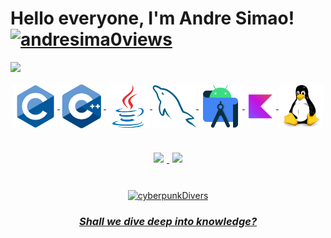 <h1 align="left" >Hello everyone, I'm Andre Simao!  
  <a href="https://www.linkedin.com/in/andre-simao-254692230/ "target="_blank">  
    <img src="https://komarev.com/ghpvc/?username=andresima0&label=Profile%20views" alt="andresima0views"/>
</h1> 

<img src="https://readme-typing-svg.demolab.com/?lines=I'm%20Brazilian%20IT%20student;I'm%20Starting%20on%20GitHub;Some%20topics%20I'm%20interested%20in:&font=Fira%20Code&Left=true&width=500&height=25&color=FFFF00&vCenter=true&pause=500&size=20"/>

<div align="center">
<div style="display: inline_block"><br>
  <img align="center" alt="alms-c" width="70" src="https://raw.githubusercontent.com/devicons/devicon/master/icons/c/c-original.svg">
  <img align="center" alt="alms-mysql"  width="70" src="https://raw.githubusercontent.com/devicons/devicon/master/icons/cplusplus/cplusplus-original.svg">
  <img align="center" alt="alms-java" width="70" src="https://raw.githubusercontent.com/devicons/devicon/master/icons/java/java-original.svg">
  <img align="center" alt="alms-mysql" width="70" src="https://raw.githubusercontent.com/devicons/devicon/master/icons/mysql/mysql-original.svg">
  <img align="center" alt="alms-androidstudio" width="70" src="https://raw.githubusercontent.com/devicons/devicon/master/icons/androidstudio/androidstudio-original.svg">
  <img align="center" alt="alms-kotlin" width="50" src="https://raw.githubusercontent.com/devicons/devicon/master/icons/kotlin/kotlin-original.svg">
  <img align="center" alt="alms-linux" width="70" src="https://raw.githubusercontent.com/devicons/devicon/master/icons/linux/linux-original.svg"> 
</div>
  
#
<div>
<a href="https://github.com/andresima0">
  <img height="180em" hspace= "5" src="https://github-readme-stats.vercel.app/api?username=andresima0&show_icons=true&theme=dark&include_all_commits=true&count_private=true"/>
  <img height="180" hspace= "5" src="https://github-readme-stats.vercel.app/api/top-langs/?username=andresima0&layout=compact&langs_count=16&theme=dark"/>
</div>

#
<div>
  <img align="center" alt="cyberpunkDivers" width="840" src="https://github.com/andresima0/andresima0/assets/111400782/400ed31b-0dd1-4ff1-8700-d754c48b3719">
</div>

<div align="center">
  <h3><i>Shall we dive deep into knowledge?</i></h3>
</div>
